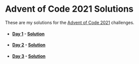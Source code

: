 # Advent of Code 2021 Solutions

These are my solutions for the [Advent of Code 2021](https://adventofcode.com/2021) challenges.

- #### [Day 1](https://adventofcode.com/2021/day/1) - [Solution](./day-1/)

- #### [Day 2](https://adventofcode.com/2021/day/2) - [Solution](./day-2/)

- #### [Day 3](https://adventofcode.com/2021/day/3) - [Solution](./day-3/)
